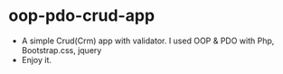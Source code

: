 # oop-pdo-crud-app
* A simple Crud(Crm) app with validator. I used OOP & PDO with Php, Bootstrap.css, jquery
* Enjoy it.

